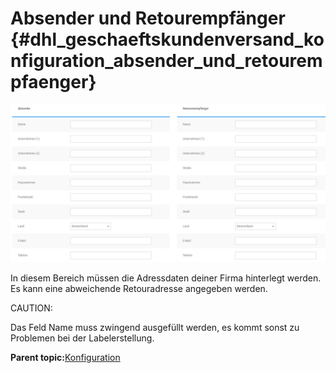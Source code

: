 # Absender und Retourempfänger {#dhl_geschaeftskundenversand_konfiguration_absender_und_retourempfaenger}

![](Bilder/GKV2_20170628_003.png "Absender und Retourempfänger")

In diesem Bereich müssen die Adressdaten deiner Firma hinterlegt werden. Es kann eine abweichende Retouradresse angegeben werden.

CAUTION:

Das Feld Name muss zwingend ausgefüllt werden, es kommt sonst zu Problemen bei der Labelerstellung.

**Parent topic:**[Konfiguration](7_7_2_Konfiguration.md)

